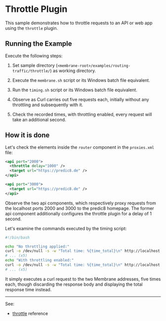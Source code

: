# Throttle Plugin

This sample demonstrates how to throttle requests to an API or web app using the `throttle` plugin.


## Running the Example

Execute the following steps:

1. Set sample directory (`<membrane-root>/examples/routing-traffic/throttle/`) as working directory.

2. Execute the `membrane.sh` script or its Windows batch file equivalent.

3. Run the `timing.sh` script or its Windows batch file equivalent.

4. Observe as Curl carries out five requests each, initially without any throttling and subsequently with it.

5. Check the recorded times, with throttling enabled, every request will take an additional second.


## How it is done

Let's check the elements inside the `router` component in the `proxies.xml` file:

```xml
<api port="2000">
  <throttle delay="1000" />
  <target url="https://predic8.de" />
</api>

<api port="3000">
  <target url="https://predic8.de" />
</api>
```

Observe the two api components, which respectively proxy requests from the localhost ports 2000 and 3000 to the predic8 homepage.
The former api component additionally configures the throttle plugin for a delay of 1 second.

Let's examine the commands executed by the timing script:
```sh
#!/bin/bash

echo "No throttling applied:"
curl -o /dev/null -s -w "Total time: %{time_total}\n" http://localhost:3000
# ... (x5)
echo "With throttling enabled:"
curl -o /dev/null -s -w "Total time: %{time_total}\n" http://localhost:2000
# ... (x5)
```

It simply executes a curl request to the two Membrane addresses, five times each, though discarding the response body and displaying the total response time instead.

---
See:
- [throttle](https://membrane-soa.org/api-gateway-doc/current/configuration/reference/throttle.htm) reference